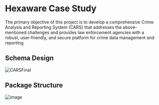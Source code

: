 # Hexaware Case Study 
 The primary objective of this project is to develop a comprehensive Crime Analysis and Reporting 
System (CARS) that addresses the above-mentioned challenges and provides law enforcement agencies 
with a robust, user-friendly, and secure platform for crime data management and reporting

## Schema Design
![CARSFinal](https://github.com/user-attachments/assets/0c0b9368-26ae-410a-8ee1-ccd40c059b39)


## Package Structure
![image](https://github.com/user-attachments/assets/497f7a9e-83b1-4f92-ad46-f98cff234dc1)
